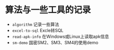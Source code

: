 # 算法与一些工具的记录
* `algorithm` 记录一些算法
* `excel-to-sql` Excle转SQL
* `read-apk-info` 在Windows或Linux上读取apk信息
* `sm-demo` 国密SM2、SM3、SM4的使用demo